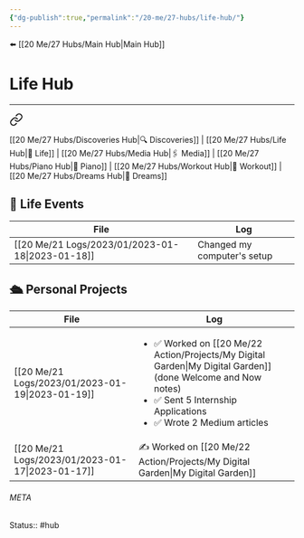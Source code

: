 ```yaml
---
{"dg-publish":true,"permalink":"/20-me/27-hubs/life-hub/"}
---
```


⬅️ [[20 Me/27 Hubs/Main Hub\|Main Hub]]

# Life Hub 
---

<div class="transclusion internal-embed is-loaded"><a class="markdown-embed-link" href="/20-me/27-hubs/main-hub/#f816b8" aria-label="Open link"><svg xmlns="http://www.w3.org/2000/svg" width="24" height="24" viewBox="0 0 24 24" fill="none" stroke="currentColor" stroke-width="2" stroke-linecap="round" stroke-linejoin="round" class="svg-icon lucide-link"><path d="M10 13a5 5 0 0 0 7.54.54l3-3a5 5 0 0 0-7.07-7.07l-1.72 1.71"></path><path d="M14 11a5 5 0 0 0-7.54-.54l-3 3a5 5 0 0 0 7.07 7.07l1.71-1.71"></path></svg></a><div class="markdown-embed">



[[20 Me/27 Hubs/Discoveries Hub\|🔍 Discoveries]] | [[20 Me/27 Hubs/Life Hub\|💖 Life]] | [[20 Me/27 Hubs/Media Hub\|🖇️ Media]] | [[20 Me/27 Hubs/Piano Hub\|🎹 Piano]] | [[20 Me/27 Hubs/Workout Hub\|🏃 Workout]] | [[20 Me/27 Hubs/Dreams Hub\|💭 Dreams]] 

</div></div>


## 💖 Life Events
| File                                                | Log                         |
| --------------------------------------------------- | --------------------------- |
| [[20 Me/21 Logs/2023/01/2023-01-18\|2023-01-18]] | Changed my computer's setup |


## 🛳️ Personal Projects
| File                                                | Log                                                                                                                                                         |
| --------------------------------------------------- | ----------------------------------------------------------------------------------------------------------------------------------------------------------- |
| [[20 Me/21 Logs/2023/01/2023-01-19\|2023-01-19]] | <ul><li>✅ Worked on [[20 Me/22 Action/Projects/My Digital Garden\|My Digital Garden]] (done Welcome and Now notes)</li><li>✅ Sent 5 Internship Applications</li><li>✅ Wrote 2 Medium articles</li></ul> |
| [[20 Me/21 Logs/2023/01/2023-01-17\|2023-01-17]] | ✍️ Worked on [[20 Me/22 Action/Projects/My Digital Garden\|My Digital Garden]]                                                                                                                          |





###### META
Status:: #hub 